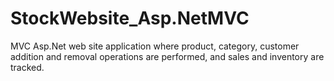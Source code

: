 # StockWebsite_Asp.NetMVC
MVC Asp.Net web site application where product, category, customer addition and removal operations are performed, and sales and inventory are tracked.
